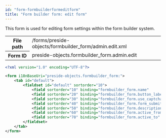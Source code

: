 ```yaml
---
id: "form-formbuilderformeditform"
title: "Form builder form: edit form"
---
```


This form is used for editing form settings within the form builder system.

<div class="table-responsive"><table class="table table-condensed"><tr><th>File path</th><td>/forms/preside-objects/formbuilder_form/admin.edit.xml</td></tr><tr><th>Form ID</th><td>preside-objects.formbuilder_form.admin.edit</td></tr></table></div>

```xml
<?xml version="1.0" encoding="UTF-8"?>

<form i18nBaseUri="preside-objects.formbuilder_form:">
    <tab id="default">
        <fieldset id="default" sortorder="10">
            <field sortorder="10" binding="formbuilder_form.name"                   control="textinput" />
            <field sortorder="20" binding="formbuilder_form.button_label"           control="textinput" />
            <field sortorder="30" binding="formbuilder_form.use_captcha"                                />
            <field sortorder="40" binding="formbuilder_form.form_submitted_message"                     />
            <field sortorder="50" binding="formbuilder_form.description"            control="textarea"  />
            <field sortorder="60" binding="formbuilder_form.active_from"                                />
            <field sortorder="70" binding="formbuilder_form.active_to"                                  />
        </fieldset>
    </tab>
</form>
```